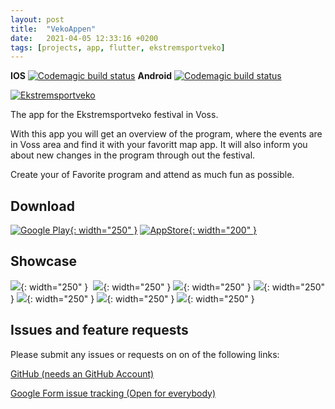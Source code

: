 ```yaml
---
layout: post
title:  "VekoAppen"
date:   2021-04-05 12:33:16 +0200
tags: [projects, app, flutter, ekstremsportveko]
---
```



**IOS** [![Codemagic build status](https://api.codemagic.io/apps/5f202ea30aa9776f617c0b30/5f202ea30aa9776f617c0b2f/status_badge.svg)](https://codemagic.io/apps/5f202ea30aa9776f617c0b30/5f202ea30aa9776f617c0b2f/latest_build)
**Android** [![Codemagic build status](https://api.codemagic.io/apps/5f202ea30aa9776f617c0b30/5ff5ad566b96ea5df97745d1/status_badge.svg)](https://codemagic.io/apps/5f202ea30aa9776f617c0b30/5ff5ad566b96ea5df97745d1/latest_build)

[![Ekstremsportveko](/assets/img/vekoappen/ekstremsportveko.png)](https://www.ekstremsportveko.com)

The app for the Ekstremsportveko festival in Voss.

With this app you will get an overview of the program, where the events are in Voss area and find it with your favoritt map app.
It will also inform you about new changes in the program through out the festival.

Create your of Favorite program and attend as much fun as possible.

## Download

[![Google Play](/assets/img/stores/play_en_badge_web_generic.png){: width="250" }](https://play.google.com/store/apps/details?id=no.kefo.vekoappen)
[![AppStore](/assets/img/stores/appstore_en-us.svg){: width="200" }](https://apps.apple.com/us/app/vekoappen/id1524918599)

## Showcase

![](/assets/img/vekoappen/showcase/01.png){: width="250" } 
![](/assets/img/vekoappen/showcase/02.png){: width="250" }
![](/assets/img/vekoappen/showcase/03.png){: width="250" }
![](/assets/img/vekoappen/showcase/04.png){: width="250" }
![](/assets/img/vekoappen/showcase/05.png){: width="250" }
![](/assets/img/vekoappen/showcase/06.png){: width="250" }
![](/assets/img/vekoappen/showcase/07.png){: width="250" }

## Issues and feature requests

Please submit any issues or requests on on of the  following links:

[GitHub (needs an GitHub Account)](https://github.com/spydx/ekstremsportveko/issues/new/choose)

[Google Form issue tracking (Open for everybody)](https://docs.google.com/forms/d/1BNRijYSQH7wP4vYxFtb8GrSFU0QSCKN3cm2p7yYRO6I/)


